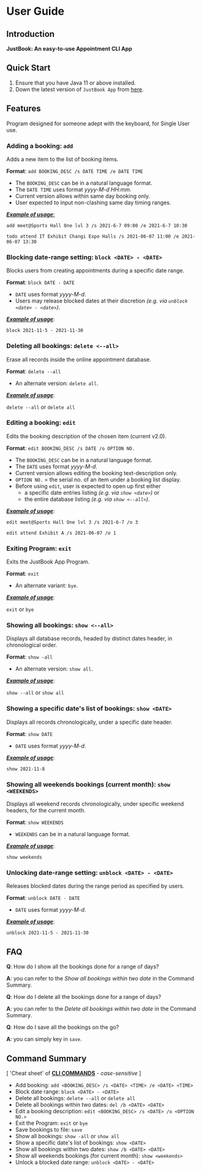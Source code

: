 # User Guide

## Introduction

**JustBook: An easy-to-use Appointment CLI App**

## Quick Start

1. Ensure that you have Java 11 or above installed.
1. Down the latest version of `JustBook App` from [here](https://github.com/AY2122S1-TIC4001-F18-4/tp/releases/tag/v2.0).

## Features 

Program designed for someone adept with the keyboard, for Single User use. 

### Adding a booking: `add`
Adds a new item to the list of booking items.

**Format**: `add BOOKING_DESC /s DATE TIME /e DATE TIME`

* The `BOOKING_DESC` can be in a natural language format.
* The `DATE TIME` uses format *yyyy-M-d* *HH:mm*.  
* Current version allows within same day booking only.
* User expected to input non-clashing same day timing ranges.

<ins>**_Example of usage_**<ins>: 

`add meet@Sports Hall One lvl 3 /s 2021-6-7 09:00 /e 2021-6-7 10:30`

`todo attend IT Exhibit Changi Expo Halls /s 2021-06-07 11:00 /e 2021-06-07 13:30`


### Blocking date-range setting: `block <DATE> - <DATE>`
Blocks users from creating appointments during a specific date range.

**Format**: `block DATE - DATE`

* `DATE` uses format *yyyy-M-d*.
* Users may release blocked dates at their discretion _(e.g. via `unblock <date> - <date>`)_.

**_<ins>Example of usage<ins>_**:

`block 2021-11-5 - 2021-11-30`


### Deleting all bookings: `delete <--all>`
Erase all records inside the online appointment database.

**Format**: `delete --all`

* An alternate version: `delete all`.

**_<ins>Example of usage<ins>_**:

`delete --all` or `delete all`


### Editing a booking: `edit`
Edits the booking description of the chosen item (current v2.0).

**Format**: `edit BOOKING_DESC /s DATE /o OPTION NO.`

* The `BOOKING_DESC` can be in a natural language format.
* The `DATE` uses format *yyyy-M-d*.
* Current version allows editing the booking text-description only.
* `OPTION NO.` = the serial no. of an item under a booking list display. 
* Before using `edit`, user is expected to open up first either
  - a specific date entries listing _(e.g. via `show <date>`)_ or 
  - the entire database listing _(e.g. via `show <--all>`)_.

**_<ins>Example of usage<ins>_**:

`edit meet@Sports Hall One lvl 3 /s 2021-6-7 /o 3`

`edit attend Exhibit A /s 2021-06-07 /o 1`


### Exiting Program: `exit`
Exits the JustBook App Program.

**Format**: `exit`

* An alternate variant: `bye`.

**_<ins>Example of usage<ins>_**:

`exit` or `bye`


### Showing all bookings: `show <--all>`
Displays all database records, headed by distinct dates header, in chronological order.

**Format**: `show -all`

* An alternate version: `show all`.

**_<ins>Example of usage<ins>_**:

`show --all` or `show all`


### Showing a specific date's list of bookings: `show <DATE>`
Displays all records chronologically, under a specific date header.

**Format**: `show DATE`

* `DATE` uses format *yyyy-M-d*.

**_<ins>Example of usage<ins>_**:

`show 2021-11-8`


### Showing all weekends bookings (current month): `show <WEEKENDS>`
Displays all weekend records chronologically, under specific weekend headers, for the current month.

**Format**: `show WEEKENDS`

* `WEEKENDS` can be in a natural language format.

**_<ins>Example of usage<ins>_**:

`show weekends`


### Unlocking date-range setting: `unblock <DATE> - <DATE>`
Releases blocked dates during the range period as specified by users.

**Format**: `unblock DATE - DATE`

* `DATE` uses format *yyyy-M-d*.

**_<ins>Example of usage<ins>_**:

`unblock 2021-11-5 - 2021-11-30`


## FAQ

**Q**: How do I show all the bookings done for a range of days? 

**A**: you can refer to the _Show all bookings within two date_ in the Command Summary.

**Q**: How do I delete all the bookings done for a range of days?

**A**: you can refer to the _Delete all bookings within two date_ in the Command Summary.

**Q**: How do I save all the bookings on the go?

**A**: you can simply key in `save`.


## Command Summary
[ 'Cheat sheet' of **<ins>CLI COMMANDS<ins>** - _case-sensitive_ ]

* Add booking: `add <BOOKING_DESC> /s <DATE> <TIME> /e <DATE> <TIME>`
* Block date range: `block <DATE> - <DATE>`
* Delete all bookings: `delete --all` or `delete all`
* Delete all bookings within two dates: `del /b <DATE> <DATE>`
* Edit a booking description: `edit <BOOKING_DESC> /s <DATE> /o <OPTION NO.>`
* Exit the Program: `exit` or `bye`
* Save bookings to file: `save`
* Show all bookings: `show -all` or `show all`
* Show a specific date's list of bookings: `show <DATE>`
* Show all bookings within two dates: `show /b <DATE> <DATE>`
* Show all weekends bookings (for current month): `show <weekends>`
* Unlock a blocked date range: `unblock <DATE> - <DATE>`
